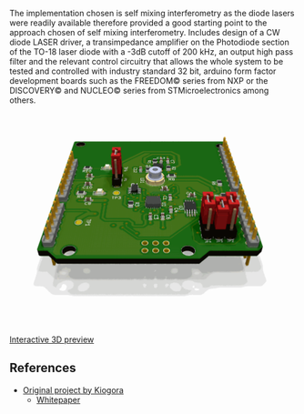 The implementation chosen is self mixing interferometry as the diode lasers were readily available therefore provided a good starting point to the approach chosen 
of self mixing interferometry. Includes design of a CW diode LASER driver, 
a transimpedance amplifier on the Photodiode section of the TO-18 laser diode with a -3dB cutoff of 200 kHz, 
an output high pass filter and the relevant control circuitry that allows the whole system to be tested and controlled with industry standard 32 bit, 
arduino form factor development boards such as the FREEDOM© series from NXP or the DISCOVERY© and NUCLEO© series from STMicroelectronics among others.

![3D PCB view](https://github.com/aleksas/interferometer/raw/master/pcb/images/animation.gif)
[Interactive 3D preview](https://aleksas.github.io/interferometer)

## References
- [Original project by Kiogora](https://github.com/Kiogora/interferometer)
  - [Whitepaper](https://github.com/aleksas/interferometer/raw/master/documents/Laser_diode_modulation.pdf)
